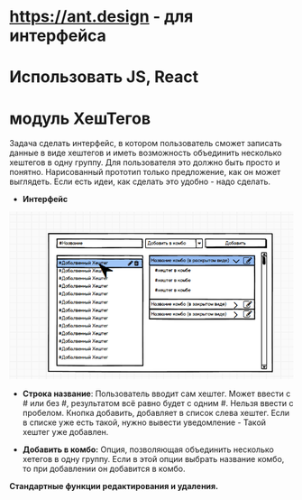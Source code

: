 # https://ant.design - для интерфейса

# Использовать JS, React

# модуль ХешТегов

Задача сделать интерфейс, в котором пользователь сможет записать данные в виде хештегов и иметь возможность объединить несколько хештегов в одну группу.
Для пользователя это должно быть просто и понятно. Нарисованный прототип только предложение, как он может выглядеть. Если есть идеи, как сделать это удобно - надо сделать.

- **Интерфейс**

![Image of TestHash](image1.png)

- **Строка название**: Пользователь вводит сам хештег. Может ввести с # или без #, результатом всё равно будет с одним #. Нельзя ввести с пробелом. Кнопка добавить, добавляет в список слева хештег. Если в списке уже есть такой, нужно вывести уведомление - Такой хештег уже добавлен.

- **Добавить в комбо:** Опция, позволяющая объединить несколько хетегов в одну группу.
  Если в этой опции выбрать название комбо, то при добавлении он добавится в комбо.

**Стандартные функции редактирования и удаления.**
